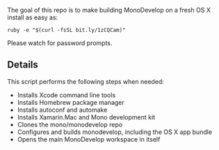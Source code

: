 The goal of this repo is to make building MonoDevelop on a fresh OS X install as easy as:

```shell
ruby -e "$(curl -fsSL bit.ly/1zCQCam)"
```

Please watch for password prompts.

## Details

This script performs the following steps when needed:

* Installs Xcode command line tools
* Installs Homebrew package manager
* Installs autoconf and automake
* Installs Xamarin.Mac and Mono development kit
* Clones the mono/monodevelop repo
* Configures and builds monodevelop, including the OS X app bundle
* Opens the main MonoDevelop workspace in itself
